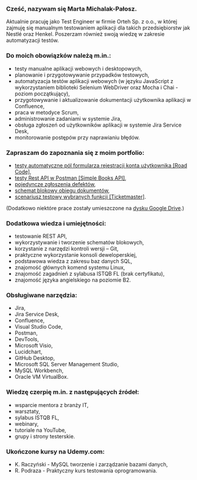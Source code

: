 ### Cześć, nazywam się Marta Michalak-Pałosz. 
Aktualnie pracuję jako Test Engineer w firmie Orteh Sp. z o.o., w której zajmuję się manualnym testowaniem aplikacji dla takich 
przedsiębiorstw jak Nestlé oraz Henkel.
Poszerzam również swoją wiedzę w zakresie automatyzacji testów.

### Do moich obowiązków należą m.in.:
- testy manualne aplikacji webowych i desktopowych,
- planowanie i przygotowywanie przypadków testowych,
- automatyzacja testów aplikacji webowych (w języku JavaScript z wykorzystaniem biblioteki Selenium WebDriver oraz Mocha i Chai - poziom początkujący),
- przygotowywanie i aktualizowanie dokumentacji użytkownika aplikacji w Confluence,
- praca w metodyce Scrum,
- administrowanie zadaniami w systemie Jira,
- obsługa zgłoszeń od użytkowników aplikacji w systemie Jira Service Desk, 
- monitorowanie postępów przy naprawianiu błędów.

  
### Zapraszam do zapoznania się z moim portfolio:
- [testy automatyczne pól formularza rejestracji konta użytkownika [Road Code]](https://github.com/MichalakMarta/Road-Code),
- [testy Rest API w Postman [Simple Books API]](https://github.com/MichalakMarta/Simple_Books_API),
- [pojedyncze zgłoszenia defektów](https://drive.google.com/file/d/1v4HZOU5SyIvD7XQNblJpExrqVVs7PuwW/view),
- [schemat blokowy obiegu dokumentów](https://github.com/MichalakMarta/Schematy_blokowe/blob/main/Workflow%20schema.pdf),
- [scenariusz testowy wybranych funkcji [Ticketmaster]](https://github.com/MichalakMarta/Ticketmaster).

(Dodatkowo niektóre prace zostały umieszczone na [dysku Google Drive](https://drive.google.com/drive/folders/1KpHOww8E_MPljYk9mYp4XteJLxHAEEPb?usp=sharing).)

### Dodatkowa wiedza i umiejętności:
- testowanie REST API,
- wykorzystywanie i tworzenie schematów blokowych,
- korzystanie z narzędzi kontroli wersji – Git,
- praktyczne wykorzystanie konsoli deweloperskiej,
- podstawowa wiedza z zakresu baz danych SQL,
- znajomość głównych komend systemu Linux,
- znajomość zagadnień z sylabusa ISTQB FL (brak certyfikatu),
- znajomość języka angielskiego na poziomie B2.


### Obsługiwane narzędzia:
- Jira,
- Jira Service Desk,
- Confluence,
- Visual Studio Code,
- Postman,
- DevTools,
- Microsoft Visio,
- Lucidchart,
- GitHub Desktop,
- Microsoft SQL Server Management Studio,
- MySQL Workbench,
- Oracle VM VirtualBox.

### Wiedzę czerpię m.in. z następujących źródeł:
- wsparcie mentora z branży IT,
- warsztaty,
- sylabus ISTQB FL,
- webinary,
- tutoriale na YouTube,
- grupy i strony testerskie. 

### Ukończone kursy na Udemy.com:
- K. Raczyński - MySQL tworzenie i zarządzanie bazami danych,
- R. Podraza - Praktyczny kurs testowania oprogramowania.
